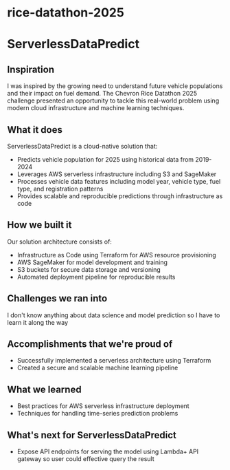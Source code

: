 # rice-datathon-2025
# ServerlessDataPredict

## Inspiration
I was inspired by the growing need to understand future vehicle populations and their impact on fuel demand. The Chevron Rice Datathon 2025 challenge presented an opportunity to tackle this real-world problem using modern cloud infrastructure and machine learning techniques.

## What it does
ServerlessDataPredict is a cloud-native solution that:
- Predicts vehicle population for 2025 using historical data from 2019-2024
- Leverages AWS serverless infrastructure including S3 and SageMaker
- Processes vehicle data features including model year, vehicle type, fuel type, and registration patterns
- Provides scalable and reproducible predictions through infrastructure as code

## How we built it
Our solution architecture consists of:
- Infrastructure as Code using Terraform for AWS resource provisioning
- AWS SageMaker for model development and training
- S3 buckets for secure data storage and versioning
- Automated deployment pipeline for reproducible results

## Challenges we ran into
I don't know anything about data science and model prediction so I have to learn it along the way

## Accomplishments that we're proud of
- Successfully implemented a serverless architecture using Terraform
- Created a secure and scalable machine learning pipeline


## What we learned
- Best practices for AWS serverless infrastructure deployment
- Techniques for handling time-series prediction problems

## What's next for ServerlessDataPredict
- Expose API endpoints for serving the model using Lambda+ API gateway so user could effective query the result